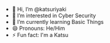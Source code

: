 - 👋 Hi, I’m @katsuriyaki
- 👀 I’m interested in Cyber Security
- 🌱 I’m currently learning Basic Things
- 😄 Pronouns: He/Him
- ⚡ Fun fact: I'm a Katsu

<!---
katsuriyaki/katsuriyaki is a ✨ special ✨ repository because its `README.md` (this file) appears on your GitHub profile.
You can click the Preview link to take a look at your changes.
--->

